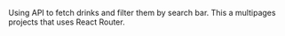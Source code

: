 Using API to fetch drinks and filter them by search bar. This a multipages projects that uses React Router.
